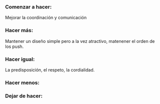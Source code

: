 ### Comenzar a hacer:
Mejorar la coordinación y comunicación

### Hacer más:
Mantener un diseño simple pero a la vez atractivo, matenener el orden de los push.

### Hacer igual:
La predisposición, el respeto, la cordialidad.

### Hacer menos:


### Dejar de hacer:
